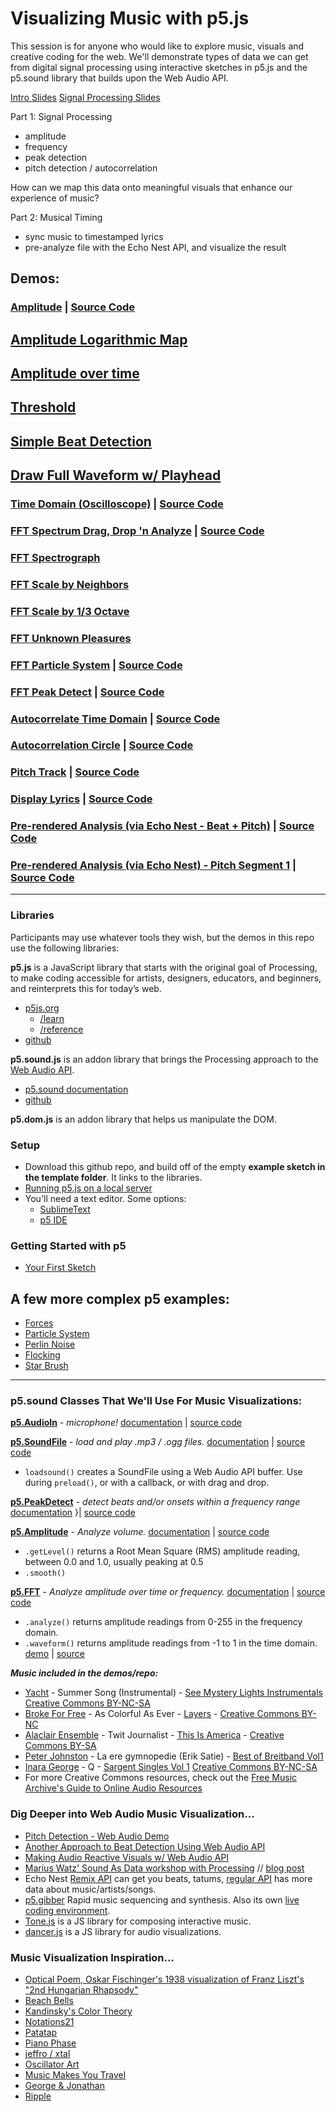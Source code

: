 # Visualizing Music with p5.js

This session is for anyone who would like to explore music, visuals and creative coding for the web. We'll demonstrate types of data we can get from digital signal processing using interactive sketches in p5.js and the p5.sound library that builds upon the Web Audio API. 

[Intro Slides](http://slides.com/jasonsigal/deck)
[Signal Processing Slides](http://slides.com/jasonsigal/h)

Part 1: Signal Processing
- amplitude
- frequency
- peak detection
- pitch detection / autocorrelation

How can we map this data onto meaningful visuals that enhance our experience of music?

Part 2: Musical Timing
- sync music to timestamped lyrics
- pre-analyze file with the Echo Nest API, and visualize the result

## Demos:
### [Amplitude](http://therewasaguy.github.io/p5-music-viz/demos/01_hello_amplitude) | [Source Code](https://github.com/therewasaguy/p5-music-viz/tree/master/demos/01_hello_amplitude/sketch.js)

## [Amplitude Logarithmic Map](http://therewasaguy.github.io/p5-music-viz/demos/01_hello_amplitude_logMap)

## [Amplitude over time](http://therewasaguy.github.io/p5-music-viz/demos/01b_amplitude_time/)

## [Threshold](http://therewasaguy.github.io/p5-music-viz/demos/01c_amplitude_threshold/)

## [Simple Beat Detection](http://therewasaguy.github.io/p5-music-viz/demos/01d_beat_detect_amplitude/)

## [Draw Full Waveform w/ Playhead](http://therewasaguy.github.io/p5-music-viz/demos/02_draw_peaks_and_playhead)

### [Time Domain (Oscilloscope)](http://therewasaguy.github.io/p5-music-viz/demos/03_time_domain_oscilloscope) | [Source Code](https://github.com/therewasaguy/p5-music-viz/tree/master/demos/03_time_domain_oscilloscope/sketch.js)

### [FFT Spectrum Drag, Drop 'n Analyze](http://therewasaguy.github.io/p5-music-viz/demos/04_fft_freq_spectrum/) | [Source Code](https://github.com/therewasaguy/p5-music-viz/tree/master/demos/04_fft_freq_spectrum/sketch.js)

### [FFT Spectrograph](http://therewasaguy.github.io/p5-music-viz/demos/04b_fft_spectrograph/)

### [FFT Scale by Neighbors](http://therewasaguy.github.io/p5-music-viz/demos/05_fft_scaleNeighbors/)

### [FFT Scale by 1/3 Octave](http://therewasaguy.github.io/p5-music-viz/demos/05_fft_scaleOneThirdOctave/)

### [FFT Unknown Pleasures](http://therewasaguy.github.io/p5-music-viz/demos/05_fft_scaleOneThirdOctave_UnknownPleasures/)

### [FFT Particle System](http://therewasaguy.github.io/p5-music-viz/demos/05a_fft_particle_system) | [Source Code](https://github.com/therewasaguy/p5-music-viz/blob/master/demos/05a_fft_particle_system/sketch.js)


### [FFT Peak Detect](http://therewasaguy.github.io/p5-music-viz/demos/05b_p5PeakDetect_simple) | [Source Code](https://github.com/therewasaguy/p5-music-viz/blob/master/demos/05b_p5PeakDetect_simple/sketch.js)

### [Autocorrelate Time Domain](http://therewasaguy.06b_autoCorrelationCircle.io/p5-music-viz/demos/06a_autoCorrelation) | [Source Code](https://github.com/therewasaguy/p5-music-viz/blob/master/demos/05b_p5PeakDetect_simple/sketch.js)

### [Autocorrelation Circle](http://therewasaguy.github.io/p5-music-viz/demos/06b_autoCorrelationCircle) | [Source Code](https://github.com/therewasaguy/p5-music-viz/blob/master/demos/06b_autoCorrelationCircle/sketch.js)

### [Pitch Track](http://therewasaguy.github.io/p5-music-viz/demos/06c_autoCorrelation_PitchTrack) | [Source Code](https://github.com/therewasaguy/p5-music-viz/blob/master/demos/06c_autoCorrelation_PitchTrack/sketch.js)


### [Display Lyrics](http://therewasaguy.github.io/p5-music-viz/demos/07_lyrics) | [Source Code](https://github.com/therewasaguy/p5-music-viz/blob/master/demos/07_lyrics/sketch.js)

### [Pre-rendered Analysis (via Echo Nest - Beat + Pitch)](http://therewasaguy.github.io/p5-music-viz/demos/08_echonestBeatPitch) | [Source Code](https://github.com/therewasaguy/p5-music-viz/blob/master/demos/08_echonestBeatPitch/sketch.js)

### [Pre-rendered Analysis (via Echo Nest) - Pitch Segment 1](http://therewasaguy.github.io/p5-music-viz/demos/08_echonestPitchSegment) | [Source Code](https://github.com/therewasaguy/p5-music-viz/blob/master/demos/08_echonestPitchSegment/sketch.js)

---

### Libraries
Participants may use whatever tools they wish, but the demos in this repo use the following libraries:

**p5.js** is a JavaScript library that starts with the original goal of Processing, to make coding accessible for artists, designers, educators, and beginners, and reinterprets this for today’s web.
 * [p5js.org](http://p5js.org)
    * [/learn](http://p5js.org/learn)
    * [/reference](http://p5js.org/reference/)
  * [github](https://github.com/processing/p5.js)

**p5.sound.js** is an addon library that brings the Processing approach to the [Web Audio API](http://w3.org/TR/webaudio/).
  * [p5.sound documentation](http://p5js.org/reference/#/libraries/p5.sound)
  * [github](https://github.com/processing/p5.js-sound)

**p5.dom.js** is an addon library that helps us manipulate the DOM.


### Setup
* Download this github repo, and build off of the empty **example sketch in the template folder**. It links to the libraries.
* [Running p5.js on a local server](https://github.com/lmccart/p5.js/wiki/Local-server)
* You'll need a text editor. Some options:
  * [SublimeText](http://www.sublimetext.com/)
  * [p5 IDE](http://p5js.org/download/)

### Getting Started with p5
* [Your First Sketch](http://p5js.org/get-started/#your-first-sketch)
## A few more complex p5 examples:
* [Forces](http://p5js.org/learn/examples/Simulate_Forces.php)
* [Particle System](http://p5js.org/learn/examples/Simulate_Particle_System.php)
* [Perlin Noise](http://p5js.org/learn/examples/Math_Noise_Wave.php)
* [Flocking](http://p5js.org/learn/examples/Simulate_Flocking.php)
* [Star Brush](http://codepen.io/scottgarner/pen/ltImK)

---

### p5.sound Classes That We'll Use For Music Visualizations:

[**p5.AudioIn**](http://p5js.org/reference/#/p5.AudioIn) - *microphone!* [documentation](http://p5js.org/reference/#/p5.AudioIn) | [source code](https://github.com/processing/p5.js-sound/blob/master/src/audioin.js)

[**p5.SoundFile**](http://p5js.org/reference/#/p5.SoundFile) - *load and play .mp3 / .ogg files.*   [documentation](http://p5js.org/reference/#/p5.SoundFile) | [source code](https://github.com/processing/p5.js-sound/blob/master/src/soundfile.js)
- ```loadsound()``` creates a SoundFile using a Web Audio API buffer. Use during ```preload()```, or with a callback, or with drag and drop.

[**p5.PeakDetect**](http://p5js.org/reference/#/p5.PeakDetect) - *detect beats and/or onsets within a frequency range* [documentation](http://p5js.org/reference/#/p5.PeakDetect) }| [source code](https://github.com/processing/p5.js-sound/blob/master/src/peakdetect.js)

[**p5.Amplitude**](http://p5js.org/reference/#/p5.Amplitude) - *Analyze volume.* [documentation](http://p5js.org/reference/#/p5.Amplitude) | [source code](https://github.com/processing/p5.js-sound/blob/master/src/amplitude.js) 
- ```.getLevel()``` returns a Root Mean Square (RMS) amplitude reading, between 0.0 and 1.0, usually peaking at 0.5
- ```.smooth()```

[**p5.FFT**](http://p5js.org/reference/#/p5.FFT) - *Analyze amplitude over time or frequency.* [documentation](http://p5js.org/reference/#/p5.FFT) | [source code](https://github.com/processing/p5.js-sound/blob/master/src/fft.js) 
- ```.analyze()``` returns amplitude readings from 0-255 in the frequency domain.
- ```.waveform()``` returns amplitude readings from -1 to 1 in the time domain. [demo](http://therewasaguy.github.io/p5-music-viz/demos/03_fft_waveform) | [source](https://github.com/therewasaguy/p5-music-viz/blob/master/demos/03_fft_waveform/sketch.js)


***Music included in the demos/repo:***
- [Yacht](http://teamyacht.com/) - Summer Song (Instrumental) - [See Mystery Lights Instrumentals](http://freemusicarchive.org/music/YACHT/See_Mystery_Lights_Instrumentals/) [Creative Commons BY-NC-SA](http://creativecommons.org/licenses/by-nc-sa/3.0/us/)
- [Broke For Free](http://brokeforfree.bandcamp.com/) - As Colorful As Ever - [Layers](http://freemusicarchive.org/music/Broke_For_Free/Layers/) - [Creative Commons BY-NC](http://creativecommons.org/licenses/by-nc/3.0/)
- [Alaclair Ensemble](http://alaclair.com/) - Twit Journalist - [This Is America](http://freemusicarchive.org/music/Alaclair_Ensemble/This_Is_America/) - [Creative Commons BY-SA](http://creativecommons.org/licenses/by-sa/3.0/)
- [Peter Johnston](https://freemusicarchive.org/music/Peter_Johnston/) - La ere gymnopedie (Erik Satie) - [Best of Breitband Vol1](https://freemusicarchive.org/music/Various_Artists_Breitband/Best_Of_Breitband_Vol_1/)
- [Inara George](https://www.facebook.com/inarageorge) - Q - [Sargent Singles Vol 1](http://freemusicarchive.org/music/inara_george/sargent_singles_volume_1/01_q) [Creative Commons BY-NC-SA](http://creativecommons.org/licenses/by-nc-sa/3.0/us/)
- For more Creative Commons resources, check out the [Free Music Archive's Guide to Online Audio Resources](https://docs.google.com/document/d/1mbF5vgWp9duoGMxNl-Y8tEyWbFhkgw0JBK8F7A2cg68/edit?usp=sharing)


### Dig Deeper into Web Audio Music Visualization...
* [Pitch Detection - Web Audio Demo](https://webaudiodemos.appspot.com/pitchdetect/)
* [Another Approach to Beat Detection Using Web Audio API](http://tech.beatport.com/2014/web-audio/beat-detection-using-web-audio/)
* [Making Audio Reactive Visuals w/ Web Audio API](http://www.airtightinteractive.com/2013/10/making-audio-reactive-visuals/)
* [Marius Watz' Sound As Data workshop with Processing](https://github.com/mariuswatz/ITP2013Parametric/blob/master/ITP-workshops/20131111-ITP-Sound-As-Data/) // [blog post](http://workshop.evolutionzone.com/2013/11/12/itp-sound-as-data-workshop-code/)
* Echo Nest [Remix API](http://echonest.github.io/remix/) can get you beats, tatums, [regular API](http://developer.echonest.com/docs/v4) has more data about music/artists/songs.
* [p5.gibber](http://charlie-roberts.com/gibber/p5-gibber/) Rapid music sequencing and synthesis. Also its own [live coding environment](http://gibber.mat.ucsb.edu/).
* [Tone.js](https://github.com/TONEnoTONE/Tone.js) is a JS library for composing interactive music.
* [dancer.js](https://github.com/jsantell/dancer.js) is a JS library for audio visualizations.

### Music Visualization Inspiration...
* [Optical Poem, Oskar Fischinger's 1938 visualization of Franz Liszt's "2nd Hungarian Rhapsody"](https://www.youtube.com/watch?v=they7m6YePo)
* [Beach Bells](https://vimeo.com/69633166)
* [Kandinsky's Color Theory](http://lettersfrommunich.wikispaces.com/Kandinsky's+Color+Theory)
* [Notations21](http://www.notations21.net/)
* [Patatap](http://www.patatap.com/)
* [Piano Phase](http://www.pianophase.com/)
* [jeffro / xtal](http://jeffro.nfshost.com/)
* [Oscillator Art](http://oscillator-art.herokuapp.com)
* [Music Makes You Travel](http://www.openprocessing.org/sketch/138877)
* [George & Jonathan](http://www.georgeandjonathan.com/)
* [Ripple](http://wemakeawesomesh.it/musicviz/ripple/)
